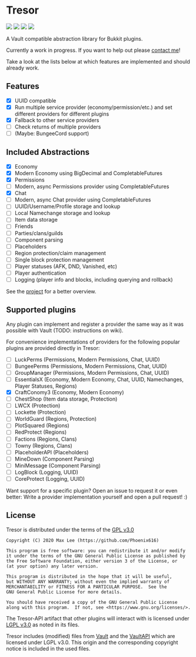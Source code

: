 # Tresor

![](https://img.shields.io/github/license/minebench/tresor) ![](https://buttons.phoenix616.dev/TresorWorkTime.svg) [![](https://img.shields.io/github/milestones/progress-percent/minebench/tresor/1?label=progress)](https://github.com/Minebench/Tresor/milestone/1) [![](https://img.shields.io/github/issues-raw/minebench/tresor)](https://github.com/Minebench/Tresor/issues)

A Vault compatible abstraction library for Bukkit plugins.

Currently a work in progress. If you want to help out please [contact me](https://phoenix616.dev/discord)!

Take a look at the lists below at which features are implemented and should already work.

## Features
- [x] UUID compatible
- [x] Run multiple service provider (economy/permission/etc.)
      and set different providers for different plugins
- [x] Fallback to other service providers
- [ ] Check returns of multiple providers
- [ ] (Maybe: BungeeCord support)

## Included Abstractions
- [x] Economy
- [x] Modern Economy using BigDecimal and CompletableFutures
- [x] Permissions
- [ ] Modern, async Permissions provider using CompletableFutures
- [x] Chat
- [ ] Modern, async Chat provider using CompletableFutures
- [ ] UUID/Username/Profile storage and lookup
- [ ] Local Namechange storage and lookup
- [ ] Item data storage
- [ ] Friends 
- [ ] Parties/clans/guilds
- [ ] Component parsing
- [ ] Placeholders
- [ ] Region protection/claim management
- [ ] Single block protection management
- [ ] Player statuses (AFK, DND, Vanished, etc)
- [ ] Player authentication
- [ ] Logging (player info and blocks, including querying and rollback)

See the [project](https://github.com/Minebench/Tresor/projects/1) for a better overview.

## Supported plugins
Any plugin can implement and register a provider the same way as it was
 possible with Vault (TODO: instructions on wiki).

For convenience implementations of providers for the following popular
 plugins are provided directly in Tresor:

- [ ] LuckPerms (Permissions, Modern Permissions, Chat, UUID)
- [ ] BungeePerms (Permissions, Modern Permissions, Chat, UUID)
- [ ] GroupManager (Permissions, Modern Permissions, Chat, UUID)
- [ ] EssentialsX (Economy, Modern Economy, Chat, UUID, Namechanges, Player Statuses, Regions)
- [x] CraftConomy3 (Economy, Modern Economy)
- [ ] ChestShop (Item data storage, Protection)
- [ ] LWCX (Protection)
- [ ] Lockette (Protection)
- [ ] WorldGuard (Regions, Protection)
- [ ] PlotSquared (Regions)
- [ ] RedProtect (Regions)
- [ ] Factions (Regions, Clans)
- [ ] Towny (Regions, Clans)
- [ ] PlaceholderAPI (Placeholders)
- [ ] MineDown (Component Parsing)
- [ ] MiniMessage (Component Parsing)
- [ ] LogBlock (Logging, UUID)
- [ ] CoreProtect (Logging, UUID)

Want support for a specific plugin? Open an issue to request it or even better:
 Write a provider implementation yourself and open a pull request! :)

## License
Tresor is distributed under the terms of the [GPL v3.0](https://github.com/Minebench/Tresor/blob/master/LICENSE)
```
Copyright (C) 2020 Max Lee (https://github.com/Phoenix616)

This program is free software: you can redistribute it and/or modify
it under the terms of the GNU General Public License as published by
the Free Software Foundation, either version 3 of the License, or
(at your option) any later version.

This program is distributed in the hope that it will be useful,
but WITHOUT ANY WARRANTY; without even the implied warranty of
MERCHANTABILITY or FITNESS FOR A PARTICULAR PURPOSE.  See the
GNU General Public License for more details.

You should have received a copy of the GNU General Public License
along with this program.  If not, see <https://www.gnu.org/licenses/>.
```

The Tresor-API artifact that other plugins will interact with is licensed under
[LGPL v3.0](https://www.gnu.org/licenses/lgpl-3.0.txt) as noted in its files.

Tresor includes (modified) files from [Vault](https://github.com/MilkBowl/Vault)
and the [VaultAPI](https://github.com/MilkBowl/VaultAPI) which are licensed under
LGPL v3.0. This origin and the corresponding copyright notice is included in the
used files.
